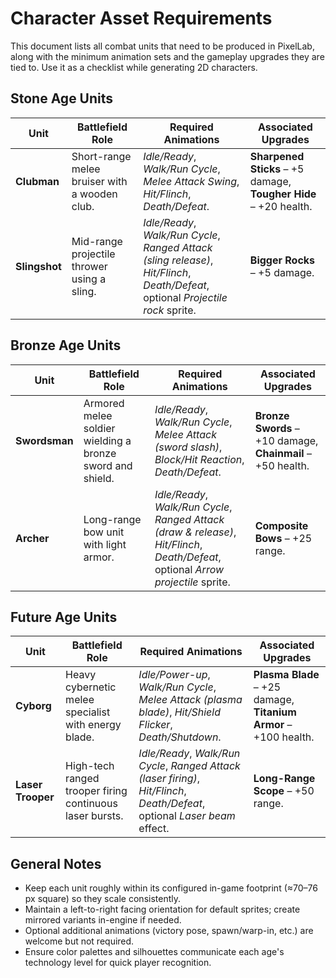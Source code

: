 # Character Asset Requirements

This document lists all combat units that need to be produced in PixelLab, along with the minimum animation sets and the gameplay upgrades they are tied to. Use it as a checklist while generating 2D characters.

## Stone Age Units

| Unit | Battlefield Role | Required Animations | Associated Upgrades |
| --- | --- | --- | --- |
| **Clubman** | Short-range melee bruiser with a wooden club. | *Idle/Ready*, *Walk/Run Cycle*, *Melee Attack Swing*, *Hit/Flinch*, *Death/Defeat*. | **Sharpened Sticks** – +5 damage, **Tougher Hide** – +20 health. |
| **Slingshot** | Mid-range projectile thrower using a sling. | *Idle/Ready*, *Walk/Run Cycle*, *Ranged Attack (sling release)*, *Hit/Flinch*, *Death/Defeat*, optional *Projectile rock* sprite. | **Bigger Rocks** – +5 damage. |

## Bronze Age Units

| Unit | Battlefield Role | Required Animations | Associated Upgrades |
| --- | --- | --- | --- |
| **Swordsman** | Armored melee soldier wielding a bronze sword and shield. | *Idle/Ready*, *Walk/Run Cycle*, *Melee Attack (sword slash)*, *Block/Hit Reaction*, *Death/Defeat*. | **Bronze Swords** – +10 damage, **Chainmail** – +50 health. |
| **Archer** | Long-range bow unit with light armor. | *Idle/Ready*, *Walk/Run Cycle*, *Ranged Attack (draw & release)*, *Hit/Flinch*, *Death/Defeat*, optional *Arrow projectile* sprite. | **Composite Bows** – +25 range. |

## Future Age Units

| Unit | Battlefield Role | Required Animations | Associated Upgrades |
| --- | --- | --- | --- |
| **Cyborg** | Heavy cybernetic melee specialist with energy blade. | *Idle/Power-up*, *Walk/Run Cycle*, *Melee Attack (plasma blade)*, *Hit/Shield Flicker*, *Death/Shutdown*. | **Plasma Blade** – +25 damage, **Titanium Armor** – +100 health. |
| **Laser Trooper** | High-tech ranged trooper firing continuous laser bursts. | *Idle/Ready*, *Walk/Run Cycle*, *Ranged Attack (laser firing)*, *Hit/Flinch*, *Death/Defeat*, optional *Laser beam* effect. | **Long-Range Scope** – +50 range. |

## General Notes

- Keep each unit roughly within its configured in-game footprint (≈70–76 px square) so they scale consistently.
- Maintain a left-to-right facing orientation for default sprites; create mirrored variants in-engine if needed.
- Optional additional animations (victory pose, spawn/warp-in, etc.) are welcome but not required.
- Ensure color palettes and silhouettes communicate each age's technology level for quick player recognition.
